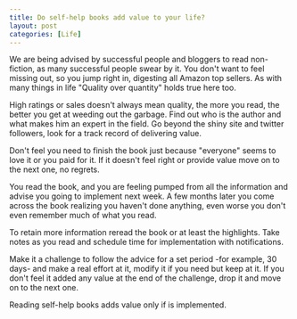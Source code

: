 ```yaml
---
title: Do self-help books add value to your life?
layout: post
categories: [Life]
---
```


We are being advised by successful people and bloggers to read non-fiction, as many successful people swear by it. You don't want to feel missing out, so you jump right in, digesting all Amazon top sellers. As with many things in life "Quality over quantity" holds true here too.

High ratings or sales doesn't always mean quality, the more you read, the better you get at weeding out the garbage. Find out who is the author and what makes him an expert in the field. Go beyond the shiny site and twitter followers, look for a track record of delivering value.

Don't feel you need to finish the book just because "everyone" seems to love it or you paid for it. If it doesn't feel right or provide value move on to the next one, no regrets.

You read the book, and you are feeling pumped from all the information and advise you going to implement next week. A few months later you come across the book realizing you haven't done anything, even worse you don't even remember much of what you read.

To retain more information reread the book or at least the highlights. Take notes as you read and schedule time for implementation with notifications.

Make it a challenge to follow the advice for a set period -for example, 30 days- and make a real effort at it, modify it if you need but keep at it. If you don't feel it added any value at the end of the challenge, drop it and move on to the next one.

Reading self-help books adds value only if is implemented.
